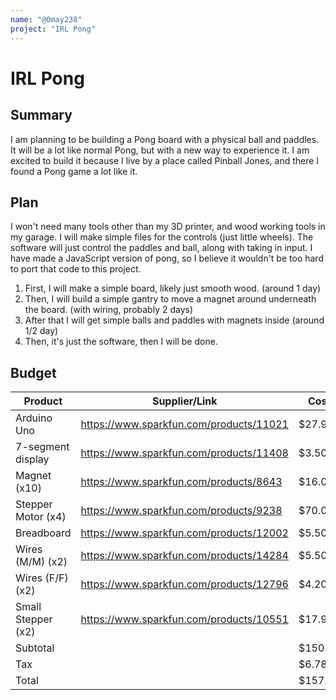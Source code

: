 ```yaml
---
name: "@Omay238"
project: "IRL Pong"
---
```


# IRL Pong

## Summary

I am planning to be building a Pong board with a physical ball and paddles. It will be a lot like normal Pong, but with a new way to experience it. I am excited to build it because I live by a place called Pinball Jones, and there I found a Pong game a lot like it.

## Plan

I won't need many tools other than my 3D printer, and wood working tools in my garage.
I will make simple files for the controls (just little wheels).
The software will just control the paddles and ball, along with taking in input. I have made a JavaScript version of pong, so I believe it wouldn't be too hard to port that code to this project.

1. First, I will make a simple board, likely just smooth wood. (around 1 day)
2. Then, I will build a simple gantry to move a magnet around underneath the board. (with wiring, probably 2 days)
3. After that I will get simple balls and paddles with magnets inside (around 1/2 day)
4. Then, it's just the software, then I will be done.

## Budget

| Product            | Supplier/Link                           | Cost     |
| ------------------ | --------------------------------------- | ------- |
| Arduino Uno        | https://www.sparkfun.com/products/11021 | $27.95  |
| 7-segment display  | https://www.sparkfun.com/products/11408 | $3.50   |
| Magnet (x10)       | https://www.sparkfun.com/products/8643  | $16.00  |
| Stepper Motor (x4) | https://www.sparkfun.com/products/9238  | $70.00  |
| Breadboard         | https://www.sparkfun.com/products/12002 | $5.50   |
| Wires (M/M) (x2)   | https://www.sparkfun.com/products/14284 | $5.50   |
| Wires (F/F) (x2)   | https://www.sparkfun.com/products/12796 | $4.20   |
| Small Stepper (x2) | https://www.sparkfun.com/products/10551 | $17.90  |
| Subtotal           |                                         | $150.55 |
| Tax                |                                         | $6.78   |
| Total              |                                         | $157.33 |
